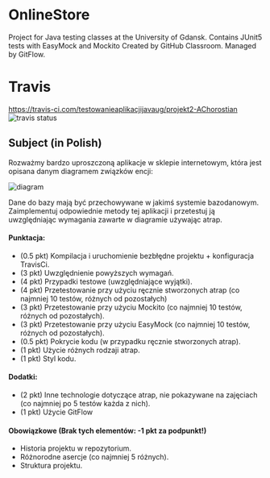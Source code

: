 # OnlineStore

Project for Java testing classes at the University of Gdansk.
Contains JUnit5 tests with EasyMock and Mockito
Created by GitHub Classroom. Managed by GitFlow.

# Travis

https://travis-ci.com/testowanieaplikacjijavaug/projekt2-AChorostian ![travis status](https://travis-ci.com/testowanieaplikacjijavaug/projekt2-AChorostian.svg?token=FsWgJEToSjz6xeFyedzi&branch=master)

## Subject (in Polish)

Rozważmy bardzo uproszczoną aplikacje w sklepie internetowym, która jest opisana danym diagramem związków encji: 

![diagram](https://raw.githubusercontent.com/testowanieaplikacjijavaug/projekt2-AChorostian/develop/erd.png?token=AX6sVTtcIfc60pIztf22NN5BRKBPaSHGks5cvYl-wA%3D%3D)

Dane do bazy mają być przechowywane w jakimś systemie bazodanowym. Zaimplementuj odpowiednie metody tej aplikacji i przetestuj ją uwzględniając wymagania zawarte w diagramie używając atrap.

#### Punktacja:

* (0.5 pkt) Kompilacja i uruchomienie bezbłędne projektu + konfiguracja TravisCi.
* (3 pkt) Uwzględnienie powyższych wymagań.
* (4 pkt) Przypadki testowe (uwzględniające wyjątki).
* (4 pkt) Przetestowanie przy użyciu ręcznie stworzonych atrap (co najmniej 10 testów, różnych od pozostałych)
* (3 pkt) Przetestowanie przy użyciu Mockito (co najmniej 10 testów, różnych od pozostałych).
* (3 pkt) Przetestowanie przy użyciu EasyMock (co najmniej 10 testów, różnych od pozostałych).
* (0.5 pkt) Pokrycie kodu (w przypadku ręcznie stworzonych atrap).
* (1 pkt) Użycie różnych rodzaji atrap.
* (1 pkt) Styl kodu.

#### Dodatki:

* (2 pkt) Inne technologie dotyczące atrap, nie pokazywane na zajęciach (co najmniej po 5 testów każda z nich).
* (1 pkt) Użycie GitFlow

#### Obowiązkowe (Brak tych elementów: -1 pkt za podpunkt!)

* Historia projektu w repozytorium.
* Różnorodne asercje (co najmniej 5 różnych).
* Struktura projektu.
